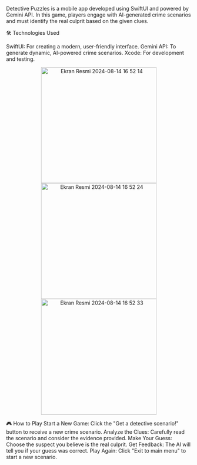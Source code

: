 Detective Puzzles is a mobile app developed using SwiftUI and powered by Gemini API. In this game, players engage with AI-generated crime scenarios and must identify the real culprit based on the given clues.

🛠 Technologies Used

SwiftUI: For creating a modern, user-friendly interface.
Gemini API: To generate dynamic, AI-powered crime scenarios.
Xcode: For development and testing.

<p align="center">
  <img width="314" alt="Ekran Resmi 2024-08-14 16 52 14" src="https://github.com/user-attachments/assets/ac6dec3b-1bfb-438d-845e-dfe0fb9dd57e">
  <img width="314" alt="Ekran Resmi 2024-08-14 16 52 24" src="https://github.com/user-attachments/assets/377c5d88-8ca2-4412-aae0-e9fbc4d366cd">
  <img width="314" alt="Ekran Resmi 2024-08-14 16 52 33" src="https://github.com/user-attachments/assets/2cfa74e1-69ac-4c29-bd42-30302f3bcce5">
</p>

🎮 How to Play
Start a New Game: Click the "Get a detective scenario!" button to receive a new crime scenario.
Analyze the Clues: Carefully read the scenario and consider the evidence provided.
Make Your Guess: Choose the suspect you believe is the real culprit.
Get Feedback: The AI will tell you if your guess was correct.
Play Again: Click "Exit to main menu" to start a new scenario.
